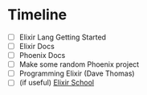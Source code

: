 # Timeline

* [  ] Elixir Lang Getting Started
* [  ] Elixir Docs
* [  ] Phoenix Docs
* [  ] Make some random Phoenix project
* [  ] Programming Elixir (Dave Thomas)
* [  ] (if useful) [Elixir School](https://elixirschool.com/en/lessons/basics/basics/)
